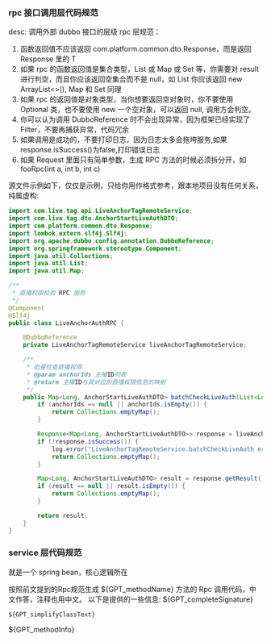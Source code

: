 ### rpc 接口调用层代码规范
desc: 调用外部 dubbo 接口的层级
rpc 层规范：
1. 函数返回值不应该返回 com.platform.common.dto.Response，而是返回 Response<T> 里的 T
2. 如果 rpc 的函数返回值是集合类型，List 或 Map 或 Set 等，你需要对 result 进行判空，而且你应该返回空集合而不是 null，如 List 你应该返回  new ArrayList<>(), Map 和 Set 同理
3. 如果 rpc 的返回值是对象类型，当你想要返回空对象时，你不要使用 Optional 类，也不要使用 new 一个空对象，可以返回 null, 调用方会判空。
4. 你可以认为调用 DubboReference 时不会出现异常，因为框架已经实现了 Filter，不要再捕获异常，代码冗余
5. 如果调用是成功的，不要打印日志，因为日志太多会拖垮服务,如果response.isSuccess()为false,打印错误日志
6. 如果 Request 里面只有简单参数，生成 RPC 方法的时候必须拆分开，如 fooRpc(int a, int b, int c)

源文件示例如下，仅仅是示例，只给你用作格式参考，跟本地项目没有任何关系，纯属虚构:
```java
import com.live.tag.api.LiveAnchorTagRemoteService;
import com.live.tag.dto.AnchorStartLiveAuthDTO;
import com.platform.common.dto.Response;
import lombok.extern.slf4j.Slf4j;
import org.apache.dubbo.config.annotation.DubboReference;
import org.springframework.stereotype.Component;
import java.util.Collections;
import java.util.List;
import java.util.Map;

/**
 * 直播权限校验 RPC 服务
 */
@Component
@Slf4j
public class LiveAnchorAuthRPC {

    @DubboReference
    private LiveAnchorTagRemoteService liveAnchorTagRemoteService;

    /**
     * 批量检查直播权限
     * @param anchorIds 主播ID列表
     * @return 主播ID与其对应的直播权限信息的映射
     */
    public Map<Long, AnchorStartLiveAuthDTO> batchCheckLiveAuth(List<Long> anchorIds) {
        if (anchorIds == null || anchorIds.isEmpty()) {
            return Collections.emptyMap();
        }

        Response<Map<Long, AnchorStartLiveAuthDTO>> response = liveAnchorTagRemoteService.batchCheckLiveAuth(anchorIds);
        if (!response.isSuccess()) {
            log.error("LiveAnchorTagRemoteService.batchCheckLiveAuth error, request={}, response={}", anchorIds, response);
            return Collections.emptyMap();
        }

        Map<Long, AnchorStartLiveAuthDTO> result = response.getResult();
        if (result == null || result.isEmpty()) {
            return Collections.emptyMap();
        }

        return result;
    }
}
```

### service 层代码规范
就是一个 spring bean，核心逻辑所在

按照前文提到的Rpc规范生成 ${GPT_methodName} 方法的 Rpc 调用代码，中文作答，注释也用中文。
以下是提供的一些信息:
${GPT_completeSignature}
```
${GPT_simplifyClassText}
```
${GPT_methodInfo}
        